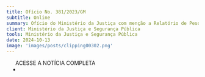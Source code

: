 ```yaml
---
title: Ofício No. 381/2023/GM
subtitle: Online
summary: Ofício do Ministério da Justiça com menção a Relatório de Pesquisa
client: Ministério da Justiça e Segurança Pública
tools: Ministério da Justiça e Segurança Pública
date: 2024-10-13
image: 'images/posts/clipping00302.png'
---
```


<div class="post__share"><ul class="share__list list-reset">ACESSE A NOTÍCIA COMPLETA<li class="share__item" style="margin-left: 10px"><a class="share__link share__facebook" style="background: #fa5657" href="https://drive.google.com/file/d/1Omcj0LiegOBs5PnEDmrQeIexmsGEqkcZ/view?pli=1
onclick=window.open(this.href, 'pop-up', 'left=20,top=20,width=500,height=500,toolbar=1,resizable=0'); return false;" title="Link" rel="nofolow"><i class="fa-solid fa-link"></i></a></li></ul></div>
<!-- <div class="gallery-box"><div class="gallery"><img src="/clipping/images/example-1.jpg" loading="lazy" alt="Project"><img src="/clipping/images/example-2.jpg" loading="lazy" alt="Project"></div><em>Gallery / <a href="https://www.freepik.com/" target="_blank">Freepic</a></em></div> -->
